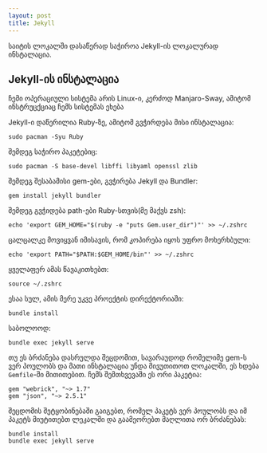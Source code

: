 ```yaml
---
layout: post
title: Jekyll
---
```


საიტის ლოკალში დასაწერად საჭიროა Jekyll-ის ლოკალურად ინსტალაცია.

## Jekyll-ის ინსტალაცია

ჩემი ოპერაციული სისტემა არის Linux-ი, კერძოდ Manjaro-Sway, ამიტომ ინსტრუცქციაც ჩემს სისტემას ეხება

Jekyll-ი დაწერილია Ruby-ზე, ამიტომ გვჭირდება მისი ინსტალაცია:

```
sudo pacman -Syu Ruby
```
შემდეგ საჭირო პაკეტებიც:

```
sudo pacman -S base-devel libffi libyaml openssl zlib
```

შემდეგ შესაბამისი gem-ები, გვჭირება Jekyll და Bundler:

```
gem install jekyll bundler
```

შემდეგ გვჭიდება path-ები Ruby-სთვის(მე მაქვს zsh):

```
echo 'export GEM_HOME="$(ruby -e "puts Gem.user_dir")"' >> ~/.zshrc
```
ცალცალკე მოვიყვან იმისავის, რომ კოპირება იყოს უფრო მოხერხბული:

```
echo 'export PATH="$PATH:$GEM_HOME/bin"' >> ~/.zshrc

```

ყველაფერ ამას წავაკითხებთ:

```
source ~/.zshrc
```

ესაა სულ, ამის მერე უკვე პროექტის დირექტორიაში:

```
bundle install
```

საბოლოოდ:

```
bundle exec jekyll serve
```

თუ ეს ბრძანება დასრულდა შეცდომით, სავარაუდოდ რომელიმე gem-ს ვერ პოულობს და მათი ინსტალაცია უნდა მივუთითოთ ლოკალში, ეს ხდება `Gemfile`-ში მითითებით. ჩემს შემთხვევაში ეს ორი პაკეტია:

```
gem "webrick", "~> 1.7"
gem "json", "~> 2.5.1"
```

შეცდომის შეტყობინებაში გაიგებთ, რომელ პაკეტს ვერ პოულობს და იმ პაკეტს მიუტითებთ ლეკალში და გაამეორებთ მაღლითა ორ ბრძანებას:

```
bundle install
bundle exec jekyll serve
```

